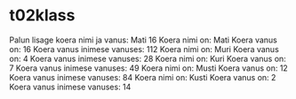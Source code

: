 # t02klass

Palun lisage koera nimi ja vanus:
Mati
16
Koera nimi on: Mati
Koera vanus on: 16
Koera vanus inimese vanuses: 112
Koera nimi on: Muri
Koera vanus on: 4
Koera vanus inimese vanuses: 28
Koera nimi on: Kuri
Koera vanus on: 7
Koera vanus inimese vanuses: 49
Koera nimi on: Musti
Koera vanus on: 12
Koera vanus inimese vanuses: 84
Koera nimi on: Kusti
Koera vanus on: 2
Koera vanus inimese vanuses: 14
